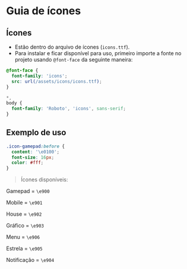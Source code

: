 # Guia de ícones

## Ícones

- Estão dentro do arquivo de ícones (`icons.ttf`).
- Para instalar e ficar disponível para uso, primeiro importe a fonte no projeto usando `@font-face` da seguinte maneira:

```scss
@font-face {
  font-family: 'icons';
  src: url(/assets/icons/icons.ttf);
}

*,
body {
  font-family: 'Roboto', 'icons', sans-serif;
}
```

## Exemplo de uso

```scss
.icon-gamepad:before {
  content: '\e0100';
  font-size: 16px;
  color: #fff;
}
```

> Ícones disponíveis:

Gamepad = `\e900`

Mobile = `\e901`

House = `\e902`

Gráfico = `\e903`

Menu = `\e906`

Estrela = `\e905`

Notificação = `\e904`

